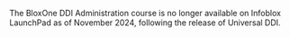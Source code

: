The BloxOne DDI Administration course is no longer available
on Infoblox LaunchPad as of November 2024, following the release of
Universal DDI.
